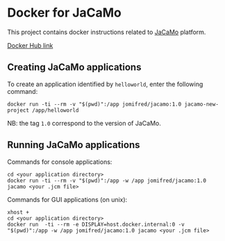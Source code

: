 # Docker for JaCaMo

This project contains docker instructions related to [JaCaMo](http://jacamo.sf.net) platform.

[Docker Hub link](https://hub.docker.com/r/jomifred/jacamo)

## Creating JaCaMo applications

To create an application identified by `helloworld`, enter the following command:
```
docker run -ti --rm -v "$(pwd)":/app jomifred/jacamo:1.0 jacamo-new-project /app/helloworld
```

NB: the tag `1.0` correspond to the version of JaCaMo.

## Running JaCaMo applications

Commands for console applications:

```
cd <your application directory>
docker run -ti --rm -v "$(pwd)":/app -w /app jomifred/jacamo:1.0 jacamo <your .jcm file>
```

Commands for GUI applications (on unix):

```
xhost +
cd <your application directory>
docker run  -ti --rm -e DISPLAY=host.docker.internal:0 -v "$(pwd)":/app -w /app jomifred/jacamo:1.0 jacamo <your .jcm file>
```
